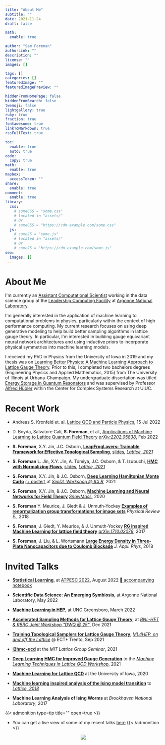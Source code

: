 ```yaml
---
title: "About Me"
subtitle: ""
date: 2021-11-24
draft: false

math:
  enable: true

author: "Sam Foreman"
authorLink: ""
description: ""
license: ""
images: []

tags: []
categories: []
featuredImage: ""
featuredImagePreview: ""

hiddenFromHomePage: false
hiddenFromSearch: false
twemoji: false
lightgallery: true
ruby: true
fraction: true
fontawesome: true
linkToMarkdown: true
rssFullText: true

toc:
  enable: true
  auto: true
code:
  copy: true
math:
  enable: true
mapbox:
  accessToken: ""
share:
  enable: true
comment:
  enable: true
library:
  css:
    # someCSS = "some.css"
    # located in "assets/"
    # Or
    # someCSS = "https://cdn.example.com/some.css"
  js:
    # someJS = "some.js"
    # located in "assets/"
    # Or
    # someJS = "https://cdn.example.com/some.js"
seo:
  images: []
---
```


# About Me

I'm currently an [Assistant Computational
Scientist](https://www.alcf.anl.gov/about/people/sam-foreman) working in the
data science group at the [Leadership Computing
Facility](https://www.alcf.anl.gov) at [Argonne National
Laboratory](https://www.anl.gov).

I'm generally interested in the application of machine learning to
computational problems in physics, particularly within the context of high
performance computing. My current research focuses on using deep generative
modeling to help build better sampling algorithms in lattice gauge theory. In
particular, I'm interested in building gauge equivariant neural network
architectures and using inductive priors to incorporate physical symmetries
into machine learning models.

I received my PhD in Physics from the University of Iowa in 2019 and my thesis
was on [Learning Better Physics: A Machine Learning Approach to Lattice Gauge
Theory](https://iro.uiowa.edu/esploro/outputs/doctoral/Learning-better-physics-a-machine-learning/9983776792002771).
Prior to this, I completed two bachelors degrees (Engineering Physics and
Applied Mathematics, 2015) from The University of Illinois at Urbana-Champaign.
My undergraduate dissertation was titled [Energy Storage in Quantum
Resonators](https://aip.scitation.org/doi/10.1063/1.5009698) and was supervised
by Professor [Alfred Hübler](https://en.wikipedia.org/wiki/Alfred_H%C3%BCbler)
within the Center for Complex Systems Research at UIUC.

# Recent Work

- Andreas S. Kronfeld et. al. [Lattice QCD and Particle Physics](https://arxiv.org/abs/2207.07641), 15 Jul 2022

- D. Boyda, Salvatore Calí, **S. Foreman**, et al., [Applications of Machine Learning to Lattice Quantum Field Theory](https://arxiv.org/abs/2202.05838) [_arXiv:2202.05838_](https://arxiv.org/abs/2202.05838), Feb 2022

- **S. Foreman**, X.Y. Jin, J.C. Osborn, [**LeapFrogLayers: Trainable Framework for Effective Topological Sampling**](https://arxiv.org/abs/2112.01582), [slides](https://indico.cern.ch/event/1006302/contributions/4380743/), [_Lattice, 2021_](https://indico.cern.ch/event/1006302)

- **S. Foreman** L. Jin, X.Y. Jin, A. Tomiya, J.C. Osborn, & T. Izubuchi, [**HMC with Normalizing Flows**](https://arxiv.org/abs/2112.01586), [slides](https://indico.cern.ch/event/1006302/contributions/4380743/), [_Lattice, 2021_](https://indico.cern.ch/event/1006302/)

- **S. Foreman**, X.Y. Jin, & J.C. Osborn, [**Deep Learning Hamiltonian Monte Carlo**](https://arxiv.org/abs/2105.03418) [(+ poster)](https://simdl.github.io/posters/57-supp_DLHMC_Foreman_SimDL-ICLR2021_poster1.pdf) at [_SimDL Workshop @ ICLR_](https://simdl.github.io/), 2021

- **S. Foreman**, X.Y. Jin, & J.C. Osborn, [**Machine Learning and Neural Networks for Field Theory**](https://bit.ly/snowmass_ml2020) [_SnowMass_](https://snowmass21.org/), 2020

- **S. Foreman** Y. Meurice, J. Giedt & J. Unmuth-Yockey [**Examples of renormalization group transformations for image sets**](https://journals.aps.org/pre/abstract/10.1103/PhysRevE.98.052129) _Physical Review E._, 2018

- **S. Foreman**, J. Giedt, Y. Meurice, & J. Unmuth-Yockey [**RG inspired Machine Learning for lattice field theory**](https://arxiv.org/abs/1710.02079) [_arXiv:1710.02079_](https://www.arxiv.or/abs/1710.02079), 2017

- **S. Foreman**, J. Liu, & L. Wortsmann [**Large Energy Density in Three-Plate Nanocapacitors due to Coulomb Blockade**](https://doi.org/10.1063/1.5009698) _J. Appl. Phys_, 2018


# Invited Talks


<!-- <span style="font-size:1.25em;"> -->
- [**Statistical Learning**](https://saforem2.github.io/ATPESC-StatisticalLearning), at [ATPESC 2022](https://extremecomputingtraining.anl.gov/), August 2022 [📕 accompanying notebook](https://github.com/argonne-lcf/ATPESC_MachineLearning/blob/master/00_statisticalLearning/src/atpesc/notebooks/statistical_learning.ipynb)

- [**Scientific Data Science: An Emerging Symbiosis**](https://saforem2.github.io/anl-job-talk/), at Argonne National Laboratory, May 2022
  <!-- <iframe src="https://saforem2.github.io/anl-job-talk/#/" title="ANL Job Talk" width="66%" align="center" height="300" scrolling="no" frameborder="0" webkitallowfullscreen mozallowfullscreen allowfullscreen style="margin-top:1em;margin-bottom:1em;border:none;align:center;"> -->
  <!--   <p>Your browser does not support iframes.</p> -->
  <!-- </iframe> -->

- [**Machine Learning in HEP**](https://saforem2.github.io/physicsSeminar), at UNC Greensboro, March 2022
  <!-- <iframe src="https://saforem2.github.io/physicsSeminar" title="Machine Learning in HEP" width="66%" align="center" height="300" scrolling="no" frameborder="0" webkitallowfullscreen mozallowfullscreen allowfullscreen style="border:none;margin-top:1em;margin-bottom:1em;"> -->
  <!--   <p>Your browser does not support iframes.</p> -->
  <!-- </iframe> -->

- [**Accelerated Sampling Methods for Lattice Gauge Theory**](https://saforem2.github.io/l2hmc-dwq25/), at [_BNL-HET  & RBRC Joint Workshop "DWQ @ 25"_](https://indico.bnl.gov/event/13576/), Dec 2021
  <!-- <iframe src="https://saforem2.github.io/l2hmc-dwq25" title="Accelerated Sampling Methods for Lattice Gauge Theory" scrolling="no" frameborder="0" webkitallowfullscreen mozallowfullscreen allowfullscreen width="66%" align="center" height="300" style="border:none;margin-top:1em;margin-bottom:1em;"> -->
  <!--   <p>Your browser does not support iframes.</p> -->
  <!-- </iframe> -->

- [**Training Topological Samplers for Lattice Gauge Theory**](https://saforem2.github.io/l2hmc_talk_ect2021/), [_ML4HEP, on and off the Lattice_](https://indico.ectstar.eu/event/77/contributions/2349/) @ ECT\* Trento, Sep 2021
  <!-- <iframe src="https://saforem2.github.io/l2hmc_talk_ect2021" title="Training Topological Samplers for Lattice Gauge Theory" scrolling="no" frameborder="0" webkitallowfullscreen mozallowfullscreen allowfullscreen width="66%" align="center" height="300" style="border:none;margin-top:1em;margin-bottom:1em;"> -->
  <!--   <p>Your browser does not support iframes.</p> -->
  <!-- </iframe> -->
    
- [**l2hmc-qcd**](https://github.com/saforem2/l2hmc-qcd) at the _MIT Lattice Group Seminar_, 2021
    
- [**Deep Learning HMC for Improved Gauge Generation**](https://bit.ly/mainz21) to the [_Machine Learning Techniques in Lattice QCD Workshop_](https://bit.ly/mainz21_overview), 2021
    
- [**Machine Learning for Lattice QCD**](https://slides.com/samforeman/l2hmc-qcd-93bc0c) at the University of Iowa, 2020
  <!-- <iframe src="https://slides.com/samforeman/l2hmc-qcd/embed" title="Machine Learning for Lattice QCD" scrolling="no" frameborder="0" webkitallowfullscreen mozallowfullscreen allowfullscreen scrolling="no" frameborder="0" webkitallowfullscreen mozallowfullscreen allowfullscreen width="66%" align="center" height="300" style="border:none;margin-top:1em;margin-bottom:1em;"> -->
  <!--   <p>Your browser does not support iframes.</p> -->
  <!-- </iframe> -->

<!-- <iframe src="https://slides.com/samforeman/l2hmc-qcd/embed" width="576" height="300" title="l2hmc-qcd" scrolling="no" frameborder="0" webkitallowfullscreen mozallowfullscreen allowfullscreen></iframe> -->
    
- [**Machine learning inspired analysis of the Ising model transition**](https://bit.ly/latt2018) to [_Lattice, 2018_](https://indico.fnal.gov/event/15949/overview)
    
- **Machine Learning Analysis of Ising Worms** at _Brookhaven National Laboratory_, 2017

<!-- </span> -->
{{< admonition type=tip title="" open=true >}}
- You can get a live view of some of my recent talks [here](slides)
{{< /admonition >}}
    

<p align="center">
<a href="https://hits.seeyoufarm.com"><img align="center" src="https://hits.seeyoufarm.com/api/count/incr/badge.svg?url=https%3A%2F%2Fwww.samforeman.me&count_bg=%2300CCFF&title_bg=%23303030&icon=&icon_color=%23E7E7E7&title=hits&edge_flat=false"/></a>
</p>

